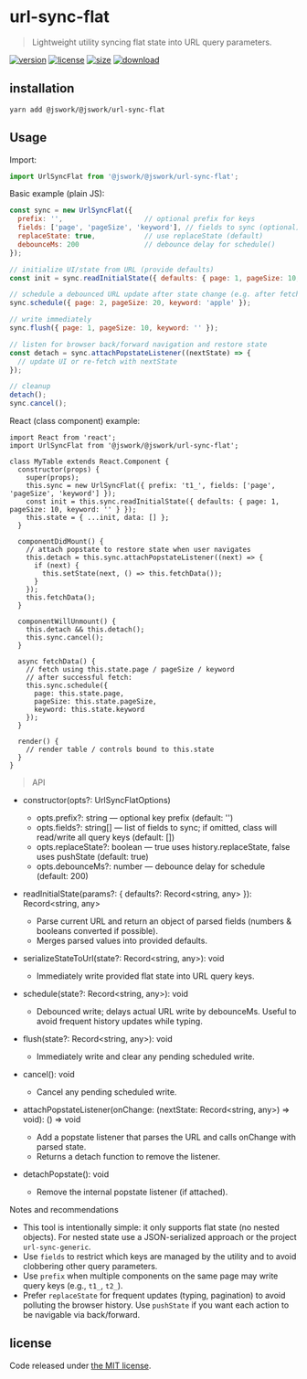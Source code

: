# url-sync-flat
> Lightweight utility syncing flat state into URL query parameters.

[![version][version-image]][version-url]
[![license][license-image]][license-url]
[![size][size-image]][size-url]
[![download][download-image]][download-url]

## installation
```shell
yarn add @jswork/@jswork/url-sync-flat
```

## Usage

Import:

```js
import UrlSyncFlat from '@jswork/@jswork/url-sync-flat';
```

Basic example (plain JS):

```js
const sync = new UrlSyncFlat({
  prefix: '',                    // optional prefix for keys
  fields: ['page', 'pageSize', 'keyword'], // fields to sync (optional)
  replaceState: true,            // use replaceState (default)
  debounceMs: 200                // debounce delay for schedule()
});

// initialize UI/state from URL (provide defaults)
const init = sync.readInitialState({ defaults: { page: 1, pageSize: 10, keyword: '' } });

// schedule a debounced URL update after state change (e.g. after fetch)
sync.schedule({ page: 2, pageSize: 20, keyword: 'apple' });

// write immediately
sync.flush({ page: 1, pageSize: 10, keyword: '' });

// listen for browser back/forward navigation and restore state
const detach = sync.attachPopstateListener((nextState) => {
  // update UI or re-fetch with nextState
});

// cleanup
detach();
sync.cancel();
```

React (class component) example:

```tsx
import React from 'react';
import UrlSyncFlat from '@jswork/@jswork/url-sync-flat';

class MyTable extends React.Component {
  constructor(props) {
    super(props);
    this.sync = new UrlSyncFlat({ prefix: 't1_', fields: ['page', 'pageSize', 'keyword'] });
    const init = this.sync.readInitialState({ defaults: { page: 1, pageSize: 10, keyword: '' } });
    this.state = { ...init, data: [] };
  }

  componentDidMount() {
    // attach popstate to restore state when user navigates
    this.detach = this.sync.attachPopstateListener((next) => {
      if (next) {
        this.setState(next, () => this.fetchData());
      }
    });
    this.fetchData();
  }

  componentWillUnmount() {
    this.detach && this.detach();
    this.sync.cancel();
  }

  async fetchData() {
    // fetch using this.state.page / pageSize / keyword
    // after successful fetch:
    this.sync.schedule({
      page: this.state.page,
      pageSize: this.state.pageSize,
      keyword: this.state.keyword
    });
  }

  render() {
    // render table / controls bound to this.state
  }
}
```

> API

- constructor(opts?: UrlSyncFlatOptions)
  - opts.prefix?: string — optional key prefix (default: '')
  - opts.fields?: string[] — list of fields to sync; if omitted, class will read/write all query keys (default: [])
  - opts.replaceState?: boolean — true uses history.replaceState, false uses pushState (default: true)
  - opts.debounceMs?: number — debounce delay for schedule (default: 200)

- readInitialState(params?: { defaults?: Record<string, any> }): Record<string, any>
  - Parse current URL and return an object of parsed fields (numbers & booleans converted if possible).
  - Merges parsed values into provided defaults.

- serializeStateToUrl(state?: Record<string, any>): void
  - Immediately write provided flat state into URL query keys.

- schedule(state?: Record<string, any>): void
  - Debounced write; delays actual URL write by debounceMs. Useful to avoid frequent history updates while typing.

- flush(state?: Record<string, any>): void
  - Immediately write and clear any pending scheduled write.

- cancel(): void
  - Cancel any pending scheduled write.

- attachPopstateListener(onChange: (nextState: Record<string, any>) => void): () => void
  - Add a popstate listener that parses the URL and calls onChange with parsed state.
  - Returns a detach function to remove the listener.

- detachPopstate(): void
  - Remove the internal popstate listener (if attached).

Notes and recommendations

- This tool is intentionally simple: it only supports flat state (no nested objects). For nested state use a JSON-serialized approach or the project `url-sync-generic`.
- Use `fields` to restrict which keys are managed by the utility and to avoid clobbering other query parameters.
- Use `prefix` when multiple components on the same page may write query keys (e.g., `t1_`, `t2_`).
- Prefer `replaceState` for frequent updates (typing, pagination) to avoid polluting the browser history. Use `pushState` if you want each action to be navigable via back/forward.


## license
Code released under [the MIT license](https://github.com/afeiship/@jswork/url-sync-flat/blob/master/LICENSE.txt).

[version-image]: https://img.shields.io/npm/v/@jswork/@jswork/url-sync-flat
[version-url]: https://npmjs.org/package/@jswork/@jswork/url-sync-flat

[license-image]: https://img.shields.io/npm/l/@jswork/@jswork/url-sync-flat
[license-url]: https://github.com/afeiship/@jswork/url-sync-flat/blob/master/LICENSE.txt

[size-image]: https://img.shields.io/bundlephobia/minzip/@jswork/@jswork/url-sync-flat
[size-url]: https://github.com/afeiship/@jswork/url-sync-flat/blob/master/dist/@jswork/url-sync-flat.min.js

[download-image]: https://img.shields.io/npm/dm/@jswork/@jswork/url-sync-flat
[download-url]: https://www.npmjs.com/package/@jswork/@jswork/url-sync-flat
